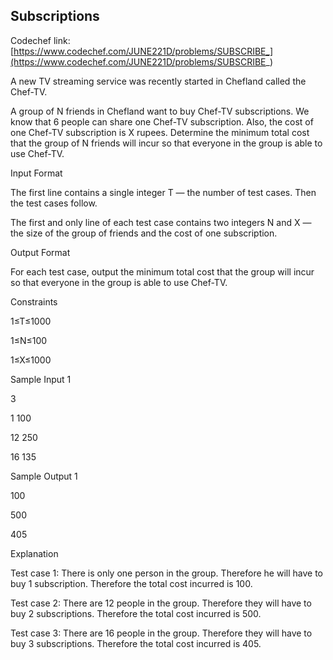 ## Subscriptions

Codechef link: [https://www.codechef.com/JUNE221D/problems/SUBSCRIBE_](https://www.codechef.com/JUNE221D/problems/SUBSCRIBE_)

A new TV streaming service was recently started in Chefland called the Chef-TV.

A group of N friends in Chefland want to buy Chef-TV subscriptions. We know that 6 people can share one Chef-TV subscription. Also, the cost of one Chef-TV subscription is X rupees. Determine the minimum total cost that the group of N friends will incur so that everyone in the group is able to use Chef-TV.

Input Format


The first line contains a single integer T — the number of test cases. Then the test cases follow.

The first and only line of each test case contains two integers N and X — the size of the group of friends and the cost of one subscription.

Output Format

For each test case, output the minimum total cost that the group will incur so that everyone in the group is able to use Chef-TV.

Constraints

1≤T≤1000

1≤N≤100

1≤X≤1000

Sample Input 1 

3

1 100

12 250

16 135

Sample Output 1 

100

500

405

Explanation

Test case 1: There is only one person in the group. Therefore he will have to buy 1 subscription. Therefore the total cost incurred is 100.

Test case 2: There are 12 people in the group. Therefore they will have to buy 2 subscriptions. Therefore the total cost incurred is 500.

Test case 3: There are 16 people in the group. Therefore they will have to buy 3 subscriptions. Therefore the total cost incurred is 405.
